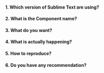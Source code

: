 #### 1. Which version of Sublime Text are using?


#### 2. What is the Component name?


#### 3. What do you want?


#### 4. What is actually happening?


#### 5. How to reproduce?


#### 6. Do you have any recommendation?
